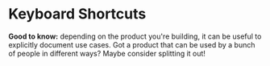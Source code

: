 # Keyboard Shortcuts

**Good to know:** depending on the product you're building, it can be useful to explicitly document use cases. Got a product that can be used by a bunch of people in different ways? Maybe consider splitting it out!
